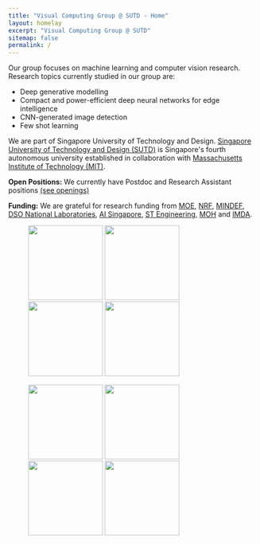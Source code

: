 ```yaml
---
title: "Visual Computing Group @ SUTD - Home"
layout: homelay
excerpt: "Visual Computing Group @ SUTD"
sitemap: false
permalink: /
---
```


Our group focuses on machine learning and computer vision research. Research topics currently studied in our group are:
- Deep generative modelling
- Compact and power-efficient deep neural networks for edge intelligence
- CNN-generated image detection
- Few shot learning

We are part of Singapore University of Technology and Design. [Singapore University of Technology and Design (SUTD)](https://sutd.edu.sg/) is Singapore's fourth autonomous university established in collaboration with [Massachusetts Institute of Technology (MIT)](https://www.mit.edu/).

**Open Positions:** We currently have Postdoc and Research Assistant positions [(see openings)](https://sites.google.com/site/mancheung0407/researcher-position-available)

**Funding:** We are grateful for research funding from [MOE](https://www.moe.gov.sg/), [NRF](https://www.nrf.gov.sg/), [MINDEF](https://www.mindef.gov.sg/web/portal/mindef/home), [DSO National Laboratories](https://www.dso.org.sg/), [AI Singapore](https://aisingapore.org/), [ST Engineering](https://www.stengg.com/), [MOH](https://www.moh.gov.sg/) and [IMDA](https://www.imda.gov.sg/).

<figure class="fourth">
  <img src="{{ site.url }}{{ site.baseurl }}/images/logopic/logo_moe.jpg" style="width: 150px">
  <img src="{{ site.url }}{{ site.baseurl }}/images/logopic/logo_nrf.png" style="width: 150px">
  <img src="{{ site.url }}{{ site.baseurl }}/images/logopic/logo_mindef.jpg" style="width: 150px">
  <img src="{{ site.url }}{{ site.baseurl }}/images/logopic/logo_dso.jpg" style="width: 150px">
</figure>

<figure class="fourth">
  <img src="{{ site.url }}{{ site.baseurl }}/images/logopic/logo_ai_sg.jpg" style="width: 150px">
  <img src="{{ site.url }}{{ site.baseurl }}/images/logopic/logo_st.jpg" style="width: 150px">
  <img src="{{ site.url }}{{ site.baseurl }}/images/logopic/logo_moh.jpg" style="width: 150px">
  <img src="{{ site.url }}{{ site.baseurl }}/images/logopic/logo_imda.png" style="width: 150px">
  
</figure>